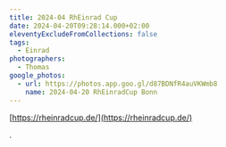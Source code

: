 ```yaml
---
title: 2024-04 RhEinrad Cup
date: 2024-04-20T09:28:14.000+02:00
eleventyExcludeFromCollections: false
tags:
  - Einrad
photographers:
  - Thomas
google_photos:
  - url: https://photos.app.goo.gl/d87BDNfR4auVKWmb8
    name: 2024-04-20 RhEinradCup Bonn
---
```


[https://rheinradcup.de/](https://rheinradcup.de/)


.




